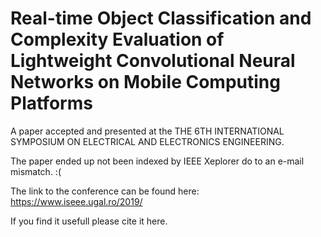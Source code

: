# Real-time Object Classification and Complexity Evaluation of Lightweight Convolutional Neural Networks on Mobile Computing Platforms

A paper accepted and presented at the THE 6TH INTERNATIONAL SYMPOSIUM ON ELECTRICAL AND ELECTRONICS ENGINEERING. 

The paper ended up not been indexed by IEEE Xeplorer do to an e-mail mismatch. :(

The link to the conference can be found here: <a href="https://www.iseee.ugal.ro/2019/"> https://www.iseee.ugal.ro/2019/ </a>

If you find it usefull please cite it here.
